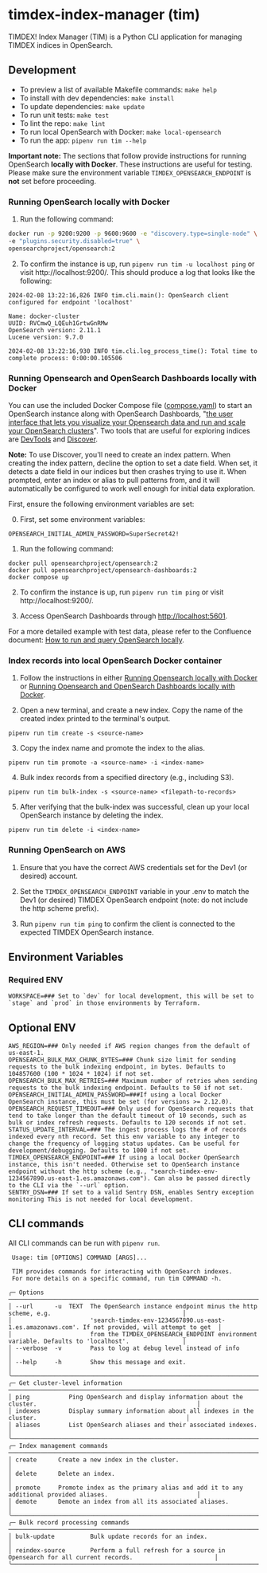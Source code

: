# timdex-index-manager (tim)

TIMDEX! Index Manager (TIM) is a Python CLI application for managing TIMDEX indices in OpenSearch.

## Development

- To preview a list of available Makefile commands: `make help`
- To install with dev dependencies: `make install`
- To update dependencies: `make update`
- To run unit tests: `make test`
- To lint the repo: `make lint`
- To run local OpenSearch with Docker: `make local-opensearch`
- To run the app: `pipenv run tim --help`

**Important note:** The sections that follow provide instructions for running OpenSearch **locally with Docker**. These instructions are useful for testing. Please make sure the environment variable `TIMDEX_OPENSEARCH_ENDPOINT` is **not** set before proceeding.

### Running OpenSearch locally with Docker

1. Run the following command:

``` bash
docker run -p 9200:9200 -p 9600:9600 -e "discovery.type=single-node" \
-e "plugins.security.disabled=true" \
opensearchproject/opensearch:2
```

2. To confirm the instance is up, run `pipenv run tim -u localhost ping` or visit http://localhost:9200/. This should produce a log that looks like the following:
 
```text
2024-02-08 13:22:16,826 INFO tim.cli.main(): OpenSearch client configured for endpoint 'localhost'

Name: docker-cluster
UUID: RVCmwQ_LQEuh1GrtwGnRMw
OpenSearch version: 2.11.1
Lucene version: 9.7.0

2024-02-08 13:22:16,930 INFO tim.cli.log_process_time(): Total time to complete process: 0:00:00.105506
```

### Running Opensearch and OpenSearch Dashboards locally with Docker

You can use the included Docker Compose file ([compose.yaml](compose.yaml)) to start an OpenSearch instance along with OpenSearch Dashboards, "[the user interface that lets you visualize your Opensearch data and run and scale your OpenSearch clusters](https://opensearch.org/docs/latest/dashboards/)". Two tools that are useful for exploring indices are [DevTools](https://opensearch.org/docs/latest/dashboards/dev-tools/index-dev/) and [Discover](https://opensearch.org/docs/latest/dashboards/discover/index-discover/).

**Note:** To use Discover, you'll need to create an index pattern. When creating the index pattern, decline the option to set a date field. When set, it detects a date field in our indices but then crashes trying to use it. When prompted, enter an index or alias to pull patterns from, and it will automatically be configured to work well enough for initial data exploration.

First, ensure the following environment variables are set:

0. First, set some environment variables:

```shell
OPENSEARCH_INITIAL_ADMIN_PASSWORD=SuperSecret42!
```

1. Run the following command:

```shell
docker pull opensearchproject/opensearch:2
docker pull opensearchproject/opensearch-dashboards:2
docker compose up
```

2. To confirm the instance is up, run `pipenv run tim ping` or visit http://localhost:9200/.

3. Access OpenSearch Dashboards through <http://localhost:5601>.

For a more detailed example with test data, please refer to the Confluence document: [How to run and query OpenSearch locally](https://mitlibraries.atlassian.net/wiki/spaces/D/pages/3586129972/How+to+run+and+query+OpenSearch+locally).

### Index records into local OpenSearch Docker container

1. Follow the instructions in either [Running Opensearch locally with Docker](#running-opensearch-locally-with-docker) or [Running Opensearch and OpenSearch Dashboards locally with Docker](#running-opensearch-and-opensearch-dashboards-locally-with-docker). 

2. Open a new terminal, and create a new index. Copy the name of the created index printed to the terminal's output.

```shell
pipenv run tim create -s <source-name>
```

3. Copy the index name and promote the index to the alias.

```shell
pipenv run tim promote -a <source-name> -i <index-name>
```

4. Bulk index records from a specified directory (e.g., including S3).

```shell
pipenv run tim bulk-index -s <source-name> <filepath-to-records>
``` 

5. After verifying that the bulk-index was successful, clean up your local OpenSearch instance by deleting the index.

```shell
pipenv run tim delete -i <index-name>
```

### Running OpenSearch on AWS

1. Ensure that you have the correct AWS credentials set for the Dev1 (or desired) account.

2. Set the `TIMDEX_OPENSEARCH_ENDPOINT` variable in your .env to match the Dev1 (or desired) TIMDEX OpenSearch endpoint (note: do not include the http scheme prefix).

3. Run `pipenv run tim ping` to confirm the client is connected to the expected TIMDEX OpenSearch instance.


## Environment Variables 

### Required ENV

```shell
WORKSPACE=### Set to `dev` for local development, this will be set to `stage` and `prod` in those environments by Terraform.
```

## Optional ENV

```shell
AWS_REGION=### Only needed if AWS region changes from the default of us-east-1.
OPENSEARCH_BULK_MAX_CHUNK_BYTES=### Chunk size limit for sending requests to the bulk indexing endpoint, in bytes. Defaults to 104857600 (100 * 1024 * 1024) if not set.
OPENSEARCH_BULK_MAX_RETRIES=### Maximum number of retries when sending requests to the bulk indexing endpoint. Defaults to 50 if not set.
OPENSEARCH_INITIAL_ADMIN_PASSWORD=###If using a local Docker OpenSearch instance, this must be set (for versions >= 2.12.0).
OPENSEARCH_REQUEST_TIMEOUT=### Only used for OpenSearch requests that tend to take longer than the default timeout of 10 seconds, such as bulk or index refresh requests. Defaults to 120 seconds if not set.
STATUS_UPDATE_INTERVAL=### The ingest process logs the # of records indexed every nth record. Set this env variable to any integer to change the frequency of logging status updates. Can be useful for development/debugging. Defaults to 1000 if not set.
TIMDEX_OPENSEARCH_ENDPOINT=### If using a local Docker OpenSearch instance, this isn't needed. Otherwise set to OpenSearch instance endpoint without the http scheme (e.g., "search-timdex-env-1234567890.us-east-1.es.amazonaws.com"). Can also be passed directly to the CLI via the `--url` option.
SENTRY_DSN=### If set to a valid Sentry DSN, enables Sentry exception monitoring This is not needed for local development.
```

## CLI commands

All CLI commands can be run with `pipenv run`. 

```
 Usage: tim [OPTIONS] COMMAND [ARGS]...                                                                                  
                                                                                                                         
 TIM provides commands for interacting with OpenSearch indexes.                                                          
 For more details on a specific command, run tim COMMAND -h.                                                             
                                                                                                                         
╭─ Options ─────────────────────────────────────────────────────────────────────────────────────────────────────────────╮
│ --url      -u  TEXT  The OpenSearch instance endpoint minus the http scheme, e.g.                                     │
│                      'search-timdex-env-1234567890.us-east-1.es.amazonaws.com'. If not provided, will attempt to get  │
│                      from the TIMDEX_OPENSEARCH_ENDPOINT environment variable. Defaults to 'localhost'.               │
│ --verbose  -v        Pass to log at debug level instead of info                                                       │
│ --help     -h        Show this message and exit.                                                                      │
╰───────────────────────────────────────────────────────────────────────────────────────────────────────────────────────╯
╭─ Get cluster-level information ───────────────────────────────────────────────────────────────────────────────────────╮
│ ping           Ping OpenSearch and display information about the cluster.                                             │
│ indexes        Display summary information about all indexes in the cluster.                                          │
│ aliases        List OpenSearch aliases and their associated indexes.                                                  │
╰───────────────────────────────────────────────────────────────────────────────────────────────────────────────────────╯
╭─ Index management commands ───────────────────────────────────────────────────────────────────────────────────────────╮
│ create      Create a new index in the cluster.                                                                        │
│ delete      Delete an index.                                                                                          │
│ promote     Promote index as the primary alias and add it to any additional provided aliases.                         │
│ demote      Demote an index from all its associated aliases.                                                          │
╰───────────────────────────────────────────────────────────────────────────────────────────────────────────────────────╯
╭─ Bulk record processing commands ─────────────────────────────────────────────────────────────────────────────────────╮
│ bulk-update          Bulk update records for an index.                                                                │
│ reindex-source       Perform a full refresh for a source in Opensearch for all current records.                       │
╰───────────────────────────────────────────────────────────────────────────────────────────────────────────────────────╯
```

